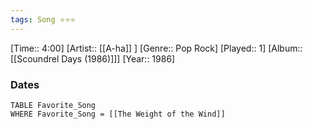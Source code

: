 ```yaml
---
tags: Song ⭐⭐⭐ 
---
```

[Time:: 4:00]
[Artist:: [[A-ha]] ]
[Genre:: Pop Rock]
[Played:: 1]
[Album:: [[Scoundrel Days (1986)]]]
[Year:: 1986]
### Dates
````dataview
TABLE Favorite_Song
WHERE Favorite_Song = [[The Weight of the Wind]]
````